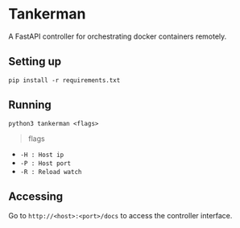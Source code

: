 # Tankerman
A FastAPI controller for orchestrating docker containers remotely.

## Setting up
```
pip install -r requirements.txt
```


## Running
```
python3 tankerman <flags>
```

>flags
  - ```-H : Host ip```
  - ```-P : Host port```
  - ```-R : Reload watch```

## Accessing
Go to ```http://<host>:<port>/docs``` to access the controller interface.
